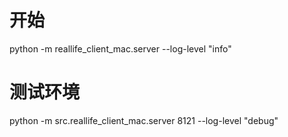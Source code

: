 # 开始
python -m reallife_client_mac.server --log-level "info"
# 测试环境
python -m src.reallife_client_mac.server 8121 --log-level "debug"
